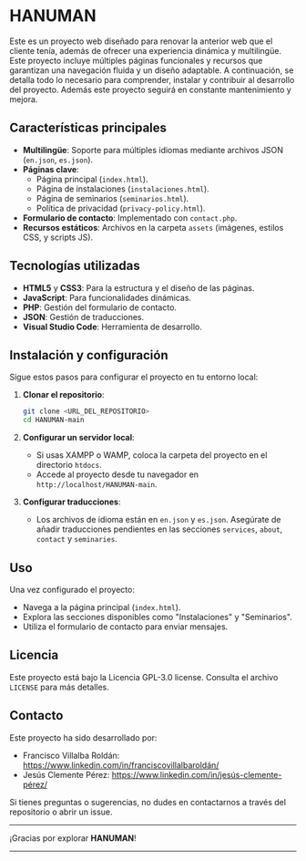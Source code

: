 # HANUMAN

Este es un proyecto web diseñado para renovar la anterior web que el cliente tenía, además de ofrecer una experiencia dinámica y multilingüe. Este proyecto incluye múltiples páginas funcionales y recursos que garantizan una navegación fluida y un diseño adaptable. A continuación, se detalla todo lo necesario para comprender, instalar y contribuir al desarrollo del proyecto. Además este proyecto seguirá en constante mantenimiento y mejora.

## Características principales

- **Multilingüe**: Soporte para múltiples idiomas mediante archivos JSON (`en.json`, `es.json`).
- **Páginas clave**:
  - Página principal (`index.html`).
  - Página de instalaciones (`instalaciones.html`).
  - Página de seminarios (`seminarios.html`).
  - Política de privacidad (`privacy-policy.html`).
- **Formulario de contacto**: Implementado con `contact.php`.
- **Recursos estáticos**: Archivos en la carpeta `assets` (imágenes, estilos CSS, y scripts JS).

## Tecnologías utilizadas

- **HTML5** y **CSS3**: Para la estructura y el diseño de las páginas.
- **JavaScript**: Para funcionalidades dinámicas.
- **PHP**: Gestión del formulario de contacto.
- **JSON**: Gestión de traducciones.
- **Visual Studio Code**: Herramienta de desarrollo.

## Instalación y configuración

Sigue estos pasos para configurar el proyecto en tu entorno local:

1. **Clonar el repositorio**:

   ```bash
   git clone <URL_DEL_REPOSITORIO>
   cd HANUMAN-main
   ```

2. **Configurar un servidor local**:

   - Si usas XAMPP o WAMP, coloca la carpeta del proyecto en el directorio `htdocs`.
   - Accede al proyecto desde tu navegador en `http://localhost/HANUMAN-main`.

3. **Configurar traducciones**:
   - Los archivos de idioma están en `en.json` y `es.json`. Asegúrate de añadir traducciones pendientes en las secciones `services`, `about`, `contact` y `seminaries`.

## Uso

Una vez configurado el proyecto:

- Navega a la página principal (`index.html`).
- Explora las secciones disponibles como "Instalaciones" y "Seminarios".
- Utiliza el formulario de contacto para enviar mensajes.

## Licencia

Este proyecto está bajo la Licencia GPL-3.0 license. Consulta el archivo `LICENSE` para más detalles.

## Contacto

Este proyecto ha sido desarrollado por:

- Francisco Villalba Roldán: https://www.linkedin.com/in/franciscovillalbaroldán/
- Jesús Clemente Pérez: https://www.linkedin.com/in/jesús-clemente-pérez/

Si tienes preguntas o sugerencias, no dudes en contactarnos a través del repositorio o abrir un issue.

---

¡Gracias por explorar **HANUMAN**!

---
